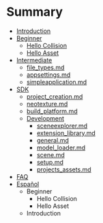 # Summary

* [Introduction](README.md)
* [Beginner](beginner/beginner-intro.md)
   * [Hello Collision](beginner/hello_collision.md)
   * [Hello Asset](beginner/hello_asset.md)
* [Intermediate](intermediate/intermediate-intro.md)
   * [file_types.md](intermediate/file_types.md)
   * [appsettings.md](intermediate/appsettings.md)
   * [simpleapplication.md](intermediate/simpleapplication.md)
* [SDK](sdk/sdk-intro.md)
   * [project_creation.md](sdk/project_creation.md)
   * [neotexture.md](sdk/neotexture.md)
   * [build_platform.md](sdk/build_platform.md)
   * [Development](sdk/development-intro.md)
       * [sceneexplorer.md](sdk/sceneexplorer.md)
       * [extension_library.md](sdk/extension_library.md)
       * [general.md](sdk/general.md)
       * [model_loader.md](sdk/model_loader.md)
       * [scene.md](sdk/scene.md)
       * [setup.md](sdk/setup.md)
       * [projects_assets.md](sdk/projects_assets.md)
* [FAQ](faq.md)
* [Español](es/espanol.md)
   * Beginner
       * Hello Collision
       * Hello Asset
   * Introduction

